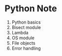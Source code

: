# Python Note

1. Python basics
2. Bisect module
3. Lambda
4. OS module
5. File objects
6. Error handling
